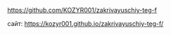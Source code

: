 https://github.com/KOZYR001/zakrivayuschiy-teg-f

сайт: https://kozyr001.github.io/zakrivayuschiy-teg-f/